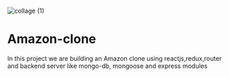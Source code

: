 ![collage (1)](https://user-images.githubusercontent.com/6242590/123429849-1450d180-d5e5-11eb-9d14-2906e677da5b.jpg)

# Amazon-clone

In this project we are building an Amazon clone using reactjs,redux,router and backend server like mongo-db, mongoose and express modules 
